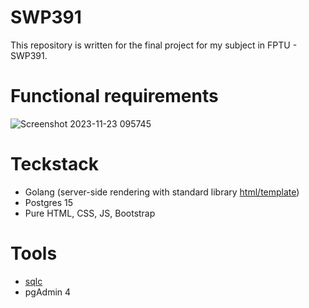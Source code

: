 # SWP391

This repository is written for the final project for my subject in FPTU - SWP391.

# Functional requirements

![Screenshot 2023-11-23 095745](https://github.com/katatrina/SWP391/assets/62022374/21968286-3879-4858-a615-66fb58c97caf)

# Teckstack

- Golang (server-side rendering with standard library [html/template](https://pkg.go.dev/html/template))
- Postgres 15
- Pure HTML, CSS, JS, Bootstrap

# Tools

- [sqlc](https://docs.sqlc.dev/en/stable/index.html)
- pgAdmin 4
